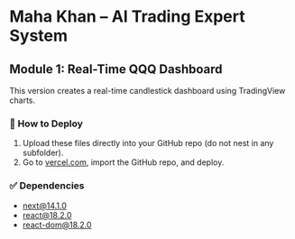 # Maha Khan – AI Trading Expert System

## Module 1: Real-Time QQQ Dashboard

This version creates a real-time candlestick dashboard using TradingView charts.

### 🚀 How to Deploy
1. Upload these files directly into your GitHub repo (do not nest in any subfolder).
2. Go to [vercel.com](https://vercel.com), import the GitHub repo, and deploy.

### ✅ Dependencies
- next@14.1.0
- react@18.2.0
- react-dom@18.2.0
